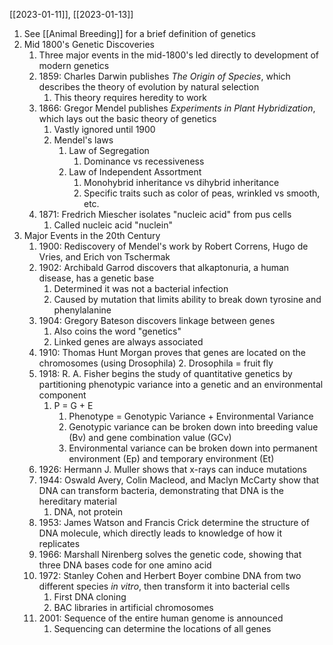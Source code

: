 [[2023-01-11]], [[2023-01-13]]

1. See [[Animal Breeding]] for a brief definition of genetics
2. Mid 1800's Genetic Discoveries
	1. Three major events in the mid-1800's led directly to development of modern genetics
	2. 1859: Charles Darwin publishes *The Origin of Species*, which describes the theory of evolution by natural selection
		1. This theory requires heredity to work
	3. 1866: Gregor Mendel publishes *Experiments in Plant Hybridization*, which lays out the basic theory of genetics
		1. Vastly ignored until 1900
		2. Mendel's laws
			1. Law of Segregation
				1. Dominance vs recessiveness
			2. Law of Independent Assortment
				1. Monohybrid inheritance vs dihybrid inheritance
				2. Specific traits such as color of peas, wrinkled vs smooth, etc.
	4. 1871: Fredrich Miescher isolates "nucleic acid" from pus cells
		1. Called nucleic acid "nuclein"
3. Major Events in the 20th Century
	1. 1900: Rediscovery of Mendel's work by Robert Correns, Hugo de Vries, and Erich von Tschermak
	2. 1902: Archibald Garrod discovers that alkaptonuria, a human disease, has a genetic base
		1. Determined it was not a bacterial infection
		2. Caused by mutation that limits ability to break down tyrosine and phenylalanine
	3. 1904: Gregory Bateson discovers linkage between genes
		1. Also coins the word "genetics"
		2. Linked genes are always associated
	4. 1910: Thomas Hunt Morgan proves that genes are located on the chromosomes (using Drosophila)
		2. Drosophila = fruit fly
	5. 1918: R. A. Fisher begins the study of quantitative genetics by partitioning phenotypic variance into a genetic and an environmental component
		1. P = G + E
			1. Phenotype = Genotypic Variance + Environmental Variance
			2. Genotypic variance can be broken down into breeding value (Bv) and gene combination value (GCv)
			3. Environmental variance can be broken down into permanent environment (Ep) and temporary environment (Et)
	6. 1926: Hermann J. Muller shows that x-rays can induce mutations
	7. 1944: Oswald Avery, Colin Macleod, and Maclyn McCarty show that DNA can transform bacteria, demonstrating that DNA is the hereditary material
		1. DNA, not protein
	8. 1953: James Watson and Francis Crick determine the structure of DNA molecule, which directly leads to knowledge of how it replicates
	9. 1966: Marshall Nirenberg solves the genetic code, showing that three DNA bases code for one amino acid
	10. 1972: Stanley Cohen and Herbert Boyer combine DNA from two different species *in vitro*, then transform it into bacterial cells
		1. First DNA cloning
		2. BAC libraries in artificial chromosomes
	11. 2001: Sequence of the entire human genome is announced
		1. Sequencing can determine the locations of all genes